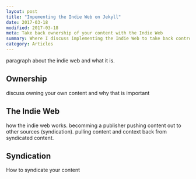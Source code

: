 ```yaml
---
layout: post
title: "Impementing the Indie Web on Jekyll"
date: 2017-03-18
modified: 2017-03-18
meta: Take back ownership of your content with the Indie Web
summary: Where I discuss implementing the Indie Web to take back control of your content
category: Articles
---
```


paragraph about the indie web and what it is.

## Ownership

discuss owning your own content and why that is important

## The Indie Web

how the indie web works.
becomming a publisher
pushing content out to other sources (syndication).
pulling content and context back from syndicated content.

## Syndication

How to syndicate your content
